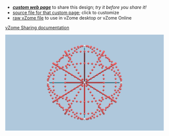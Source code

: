 
 - [***custom web page***][post] to share this design; *try it before you share it!*
 - [source file for that custom page][source]; click to customize
 - [raw vZome file][raw] to use in vZome desktop or vZome Online

[vZome Sharing documentation](https://vzome.github.io/vzome/sharing.html#how-it-works)

![Image](<30-gon-field-6-axis.png>)


[post]: <https://John-Kostick.github.io/vzome-sharing/2022/02/08/30-gon-field-6-axis-15-45-15.html>
[source]: <https://github.com/John-Kostick/vzome-sharing/edit/main/_posts/2022-02-08-30-gon-field-6-axis-15-45-15.md>
[raw]: <https://raw.githubusercontent.com/John-Kostick/vzome-sharing/main/2022/02/08/15-45-15-30-gon-field-6-axis/30-gon-field-6-axis.vZome>